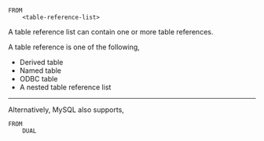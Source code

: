```
FROM
    <table-reference-list>
```

A table reference list can contain one or more table references.

A table reference is one of the following,
+ Derived table
+ Named table
+ ODBC table
+ A nested table reference list

-----

Alternatively, MySQL also supports,
```
FROM
    DUAL
```
